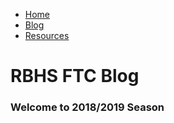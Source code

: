 <!DOCTYPE html>
<html>
  <head>
    <title>RBHS FTC - Blog</title>
  </head>
  <nav>
    <ul>
      <li><a href="https://rbhs-ftc.github.io">Home</a></li>
      <li><a href="blog.md">Blog</a></li>
      <li><a href="resources.md">Resources</a></li>
    </ul>
  </nav>
  <body>
    <h1>RBHS FTC Blog</h1>
    <h3>Welcome to 2018/2019 Season</h3>
  </body>
</html> 

